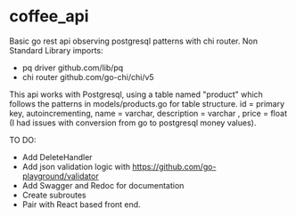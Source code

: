 # coffee_api
Basic go rest api observing postgresql patterns with chi router.
Non Standard Library imports: 
  - pq driver github.com/lib/pq
  - chi router github.com/go-chi/chi/v5

This api works with Postgresql, using a table named "product" which follows the patterns in models/products.go for table structure.
id = primary key, autoincrementing, name = varchar, description =  varchar , price = float (I had issues with conversion from go to postgresql money values).

TO DO:
  - Add DeleteHandler
  - Add json validation logic with https://github.com/go-playground/validator
  - Add Swagger and Redoc for documentation
  - Create subroutes
  - Pair with React based front end.
